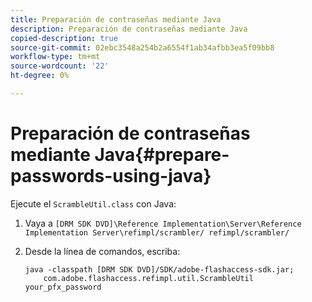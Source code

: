 ```yaml
---
title: Preparación de contraseñas mediante Java
description: Preparación de contraseñas mediante Java
copied-description: true
source-git-commit: 02ebc3548a254b2a6554f1ab34afbb3ea5f09bb8
workflow-type: tm+mt
source-wordcount: '22'
ht-degree: 0%

---
```


# Preparación de contraseñas mediante Java{#prepare-passwords-using-java}

Ejecute el `ScrambleUtil.class` con Java:

1. Vaya a `[DRM SDK DVD]\Reference Implementation\Server\Reference Implementation Server\refimpl/scrambler/ refimpl/scrambler/`
1. Desde la línea de comandos, escriba:

   ```
   java -classpath [DRM SDK DVD]/SDK/adobe-flashaccess-sdk.jar;  
       com.adobe.flashaccess.refimpl.util.ScrambleUtil your_pfx_password
   ```
